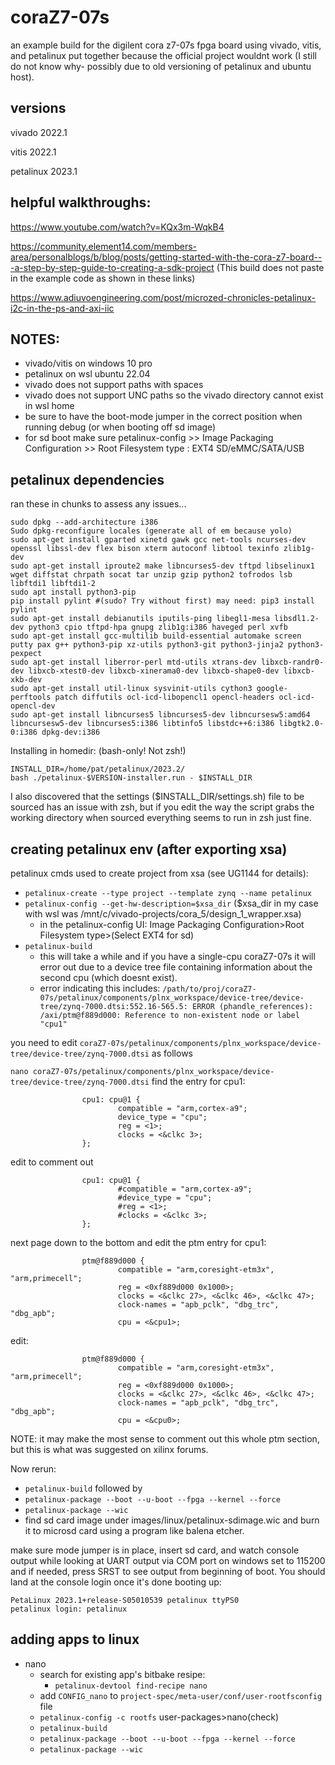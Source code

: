 # coraZ7-07s
an example build for the digilent cora z7-07s fpga board using vivado, vitis, and petalinux put together because the official project wouldnt work (I still do not know why- possibly due to old versioning of petalinux and ubuntu host).

## versions
vivado 2022.1

vitis 2022.1

petalinux 2023.1

## helpful walkthroughs:

https://www.youtube.com/watch?v=KQx3m-WqkB4

https://community.element14.com/members-area/personalblogs/b/blog/posts/getting-started-with-the-cora-z7-board---a-step-by-step-guide-to-creating-a-sdk-project
(This build does not paste in the example code as shown in these links)

https://www.adiuvoengineering.com/post/microzed-chronicles-petalinux-i2c-in-the-ps-and-axi-iic

## NOTES:
- vivado/vitis on windows 10 pro
- petalinux on wsl ubuntu 22.04
- vivado does not support paths with spaces
- vivado does not support UNC paths so the vivado directory cannot exist in wsl home
- be sure to have the boot-mode jumper in the correct position when running debug (or when booting off sd image)
- for sd boot make sure petalinux-config >> Image Packaging Configuration >> Root Filesystem type : EXT4 SD/eMMC/SATA/USB

## petalinux dependencies

ran these in chunks to assess any issues...
```
sudo dpkg --add-architecture i386
Sudo dpkg-reconfigure locales (generate all of em because yolo)
sudo apt-get install gparted xinetd gawk gcc net-tools ncurses-dev openssl libssl-dev flex bison xterm autoconf libtool texinfo zlib1g-dev
sudo apt-get install iproute2 make libncurses5-dev tftpd libselinux1 wget diffstat chrpath socat tar unzip gzip python2 tofrodos lsb libftdi1 libftdi1-2
sudo apt install python3-pip
pip install pylint #(sudo? Try without first) may need: pip3 install pylint
sudo apt-get install debianutils iputils-ping libegl1-mesa libsdl1.2-dev python3 cpio tftpd-hpa gnupg zlib1g:i386 haveged perl xvfb
sudo apt-get install gcc-multilib build-essential automake screen putty pax g++ python3-pip xz-utils python3-git python3-jinja2 python3-pexpect
sudo apt-get install liberror-perl mtd-utils xtrans-dev libxcb-randr0-dev libxcb-xtest0-dev libxcb-xinerama0-dev libxcb-shape0-dev libxcb-xkb-dev
sudo apt-get install util-linux sysvinit-utils cython3 google-perftools patch diffutils ocl-icd-libopencl1 opencl-headers ocl-icd-opencl-dev
sudo apt-get install libncurses5 libncurses5-dev libncursesw5:amd64 libncursesw5-dev libncurses5:i386 libtinfo5 libstdc++6:i386 libgtk2.0-0:i386 dpkg-dev:i386
```
Installing in homedir:
(bash-only! Not zsh!)
```
INSTALL_DIR=/home/pat/petalinux/2023.2/
bash ./petalinux-$VERSION-installer.run - $INSTALL_DIR
```

I also discovered that the settings ($INSTALL_DIR/settings.sh) file to be sourced has an issue with zsh, but if you edit the way the script grabs the working directory when sourced everything seems to run in zsh just fine.


## creating petalinux env (after exporting xsa)

petalinux cmds used to create project from xsa (see UG1144 for details):
- `petalinux-create --type project --template zynq --name petalinux`
- `petalinux-config --get-hw-description=$xsa_dir` ($xsa_dir in my case with wsl was /mnt/c/vivado-projects/cora_5/design_1_wrapper.xsa)
	- in the petalinux-config UI: Image Packaging Configuration>Root Filesystem type>(Select EXT4 for sd)
- `petalinux-build`
	- this will take a while and if you have a single-cpu coraZ7-07s it will error out due to a device tree file containing information about the second cpu (which doesnt exist).
	- error indicating this includes: `/path/to/proj/coraZ7-07s/petalinux/components/plnx_workspace/device-tree/device-tree/zynq-7000.dtsi:552.16-565.5: ERROR (phandle_references): /axi/ptm@f889d000: Reference to non-existent node or label "cpu1"`

you need to edit `coraZ7-07s/petalinux/components/plnx_workspace/device-tree/device-tree/zynq-7000.dtsi` as follows

`nano coraZ7-07s/petalinux/components/plnx_workspace/device-tree/device-tree/zynq-7000.dtsi`
find the entry for cpu1:
```
                cpu1: cpu@1 {
                        compatible = "arm,cortex-a9";
                        device_type = "cpu";
                        reg = <1>;
                        clocks = <&clkc 3>;
                };
```
edit to comment out 
```
                cpu1: cpu@1 {
                        #compatible = "arm,cortex-a9";
                        #device_type = "cpu";
                        #reg = <1>;
                        #clocks = <&clkc 3>;
                };
```
next page down to the bottom and edit the ptm entry for cpu1:
```
                ptm@f889d000 {
                        compatible = "arm,coresight-etm3x", "arm,primecell";
                        reg = <0xf889d000 0x1000>;
                        clocks = <&clkc 27>, <&clkc 46>, <&clkc 47>;
                        clock-names = "apb_pclk", "dbg_trc", "dbg_apb";
                        cpu = <&cpu1>;
```
edit:
```
                ptm@f889d000 {
                        compatible = "arm,coresight-etm3x", "arm,primecell";
                        reg = <0xf889d000 0x1000>;
                        clocks = <&clkc 27>, <&clkc 46>, <&clkc 47>;
                        clock-names = "apb_pclk", "dbg_trc", "dbg_apb";
                        cpu = <&cpu0>;
```
NOTE: it may make the most sense to comment out this whole ptm section, but this is what was suggested on xilinx forums.

Now rerun:
- `petalinux-build`
followed by
- `petalinux-package --boot --u-boot --fpga --kernel --force`
- `petalinux-package --wic`
-  find sd card image under images/linux/petalinux-sdimage.wic and burn it to microsd card using a program like balena etcher.

make sure mode jumper is in place, insert sd card, and watch console output while looking at UART output via COM port on windows set to 115200 and if needed, press SRST to see output from beginning of boot. You should land at the console login once it's done booting up:
```
PetaLinux 2023.1+release-S05010539 petalinux ttyPS0
petalinux login: petalinux
``` 

## adding apps to linux

- nano
	- search for existing app's bitbake resipe:
		- `petalinux-devtool find-recipe nano`
	- add `CONFIG_nano` to `project-spec/meta-user/conf/user-rootfsconfig` file
	- `petalinux-config -c rootfs` user-packages>nano(check)
	- `petalinux-build`
	- `petalinux-package --boot --u-boot --fpga --kernel --force`
	- `petalinux-package --wic`

